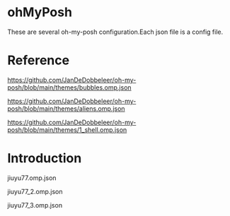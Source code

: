 # ohMyPosh
These are several oh-my-posh configuration.Each json file is a config file.
# Reference
https://github.com/JanDeDobbeleer/oh-my-posh/blob/main/themes/bubbles.omp.json

https://github.com/JanDeDobbeleer/oh-my-posh/blob/main/themes/aliens.omp.json

https://github.com/JanDeDobbeleer/oh-my-posh/blob/main/themes/1_shell.omp.json
# Introduction
jiuyu77.omp.json

jiuyu77_2.omp.json

jiuyu77_3.omp.json
